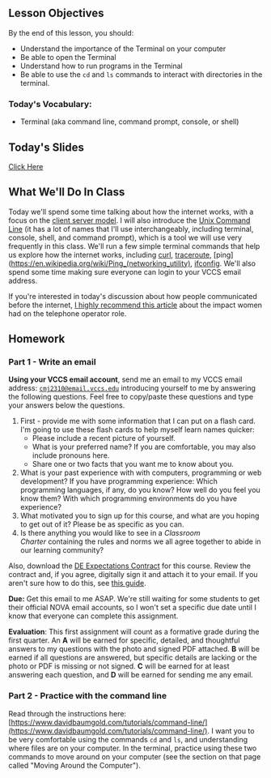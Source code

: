 ## Lesson Objectives
By the end of this lesson, you should:
- Understand the importance of the Terminal on your computer
- Be able to open the Terminal
- Understand how to run programs in the Terminal
- Be able to use the `cd` and `ls` commands to interact with directories in the terminal.

### Today's Vocabulary:
- Terminal (aka command line, command prompt, console, or shell)

## Today's Slides
[Click Here](https://whscs.net/courses/Other/internet_day1.html)

## What We'll Do In Class

Today we'll spend some time talking about how the internet works, with a focus on the [client server model](https://www.geeksforgeeks.org/client-server-model/). I will also introduce the [Unix Command Line](https://en.wikipedia.org/wiki/Unix_shell) (it has a lot of names that I'll use interchangeably, including terminal, console,  shell, and command prompt), which is a tool we will use very frequently in this class. We'll run a few simple terminal commands that help us explore how the internet works, including [curl](https://curl.se/), [traceroute](https://www.fortinet.com/resources/cyberglossary/traceroutes), [ping](https://en.wikipedia.org/wiki/Ping_(networking_utility), [ifconfig](https://en.wikipedia.org/wiki/Ifconfig). We'll also spend some time making sure everyone can login to your VCCS email address.

If you're interested in today's discussion about how people communicated before the internet, [I highly recommend this article](https://www.history.com/news/rise-fall-telephone-switchboard-operators") about the impact women had on the telephone operator role.

## Homework

### Part 1 - Write an email

**Using your VCCS email account**, send me an email to my VCCS email address: <code>cmj2310@email.vccs.edu</code> introducing yourself to me by answering the following questions. Feel free to copy/paste these questions and type your answers below the questions.

1. First - provide me with some information that I can put on a flash card. I'm going to use these flash cards to help myself learn names quicker:
    - Please include a recent picture of yourself.
    - What is your preferred name? If you are comfortable, you may also include pronouns here.
    - Share one or two facts that you want me to know about you.
2. What is your past experience with with computers, programming or web development? If you have programming experience: Which programming languages, if any, do you know? How well do you feel you know them? With which programming environments do you have experience?
3. What motivated you to sign up for this course, and what are you hoping to get out of it? Please be as specific as you can.
4. Is there anything you would like to see in a&nbsp;<em>Classroom Charter</em>&nbsp;containing the rules and norms we all agree together to abide in our learning community?

Also, download the [DE Expectations Contract](https://ict.gctaa.net/sections/webdev/info/acc_de_contract_ITD110.pdf) for this course. Review the contract and, if you agree, digitally sign it and attach it to your email. If you aren't sure how to do this, see [this guide](https://support.apple.com/guide/preview/fill-out-and-sign-pdf-forms-prvw35725/mac).


**Due:** Get this email to me ASAP. We're still waiting for some students to get their official NOVA email accounts, so I won't set a specific due date until I know that everyone can complete this assignment.

**Evaluation**: This first assignment will count as a formative grade during the first quarter. An **A** will be earned for specific, detailed, and thoughtful answers to my questions with the photo and signed PDF attached. **B** will be earned if all questions are answered, but specific details are lacking or the photo or PDF is missing or not signed. **C** will be earned for at least answering each question, and **D** will be earned for sending me any email.

### Part 2 - Practice with the command line

Read through the instructions here: [https://www.davidbaumgold.com/tutorials/command-line/](https://www.davidbaumgold.com/tutorials/command-line/). I want you to be very comfortable using the commands `cd` and `ls`, and understanding where files are on your computer. In the terminal, practice using these two commands to move around on your computer (see the section on that page called "Moving Around the Computer").
